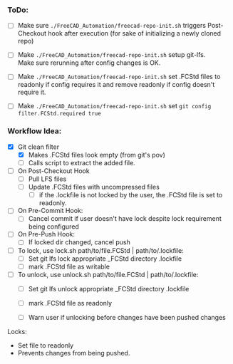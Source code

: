 ### ToDo:
- [ ] Make sure `./FreeCAD_Automation/freecad-repo-init.sh` triggers Post-Checkout hook after execution (for sake of initializing a newly cloned repo)

- [ ] Make `./FreeCAD_Automation/freecad-repo-init.sh` setup git-lfs.  
  Make sure rerunning after config changes is OK.

- [ ] Make `./FreeCAD_Automation/freecad-repo-init.sh` set .FCStd files to readonly if config requires it and remove readonly if config doesn't require it.

- [ ] Make `./FreeCAD_Automation/freecad-repo-init.sh` set `git config filter.FCStd.required true`

### Workflow Idea:
- [x] Git clean filter
    - [x] Makes .FCStd files look empty (from git's pov)
    - [ ] Calls script to extract the added file.

- [ ] On Post-Checkout Hook
    - [ ] Pull LFS files
	- [ ] Update .FCStd files with uncompressed files
		- [ ] if the .lockfile is not locked by the user, the .FCStd file is set to readonly.

- [ ] On Pre-Commit Hook:
	- [ ] Cancel commit if user doesn't have lock despite lock requirement being configured

- [ ] On Pre-Push Hook:
	- [ ] If locked dir changed, cancel push

- [ ] To lock, use lock.sh path/to/file.FCStd | path/to/.lockfile:
	- [ ] Set git lfs lock appropriate _FCStd directory .lockfile
	- [ ] mark .FCStd file as writable

- [ ] To unlock, use unlock.sh path/to/file.FCStd | path/to/.lockfile:
	- [ ] Set git lfs unlock appropriate _FCStd directory .lockfile
	- [ ] mark .FCStd file as readonly
	- [ ] Warn user if unlocking before changes have been pushed changes


Locks:
 - Set file to readonly
 - Prevents changes from being pushed.